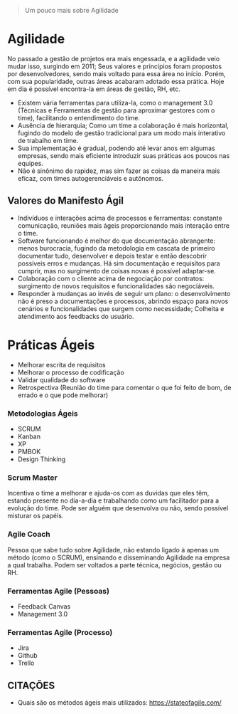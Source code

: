 > Um pouco mais sobre Agilidade

# Agilidade
No passado a gestão de projetos era mais engessada, e a agilidade veio mudar isso, surgindo em 2011; Seus valores e princípios foram propostos por desenvolvedores, sendo mais voltado para essa área no início. Porém, com sua popularidade, outras áreas acabaram adotado essa prática. Hoje em dia é possível encontra-la em áreas de gestão, RH, etc.

* Existem vária ferramentas para utiliza-la, como o management 3.0 (Técnicas e Ferramentas de gestão para aproximar gestores com o time), facilitando o entendimento do time.
* Ausência de hierarquia; Como um time a colaboração é mais horizontal, fugindo do modelo de gestão tradicional para um modo mais interativo de trabalho em time.
* Sua implementação é gradual, podendo até levar anos em algumas empresas, sendo mais eficiente introduzir suas práticas aos poucos nas equipes.
* Não é sinônimo de rapidez, mas sim fazer as coisas da maneira mais eficaz, com times autogerenciáveis e autônomos. 

## Valores do Manifesto Ágil
* Indivíduos e interações acima de processos e ferramentas: constante comunicação, reuniões mais ágeis proporcionando mais interação entre o time.
* Software funcionando é melhor do que documentação abrangente: menos burocracia, fugindo da metodologia em cascata de primeiro documentar tudo, desenvolver e depois testar e então descobrir possíveis erros e mudanças. Há sim documentação e requisitos para cumprir, mas no surgimento de coisas novas é possível adaptar-se. 
* Colaboração com o cliente acima de negociação por contratos: surgimento de novos requisitos e funcionalidades são negociáveis. 
* Responder à mudanças ao invés de seguir um plano: o desenvolvimento não é preso a documentações e processos, abrindo espaço para novos cenários e funcionalidades que surgem como necessidade; Colheita e atendimento aos feedbacks do usuário. 

# Práticas Ágeis
- Melhorar escrita de requisitos
- Melhorar o processo de codificação
- Validar qualidade do software
- Retrospectiva (Reunião do time para comentar o que foi feito de bom, de errado e o que pode melhorar)

### Metodologias Ágeis
* SCRUM
* Kanban
* XP
* PMBOK
* Design Thinking

### Scrum Master
Incentiva o time a melhorar e ajuda-os com as duvidas que eles têm, estando presente no dia-a-dia e trabalhando como um facilitador para a evolução do time. Pode ser alguém que desenvolva ou não, sendo possível misturar os papéis.

### Agile Coach
Pessoa que sabe tudo sobre Agilidade, não estando ligado à apenas um método (como o SCRUM), ensinando e disseminando Agilidade na empresa a qual trabalha. Podem ser voltados a parte técnica, negócios, gestão ou RH. 

### Ferramentas Agile (Pessoas)
* Feedback Canvas
* Management 3.0

### Ferramentas Agile (Processo)
* Jira
* Github
* Trello

## CITAÇÕES

- Quais são os métodos ágeis mais utilizados: https://stateofagile.com/